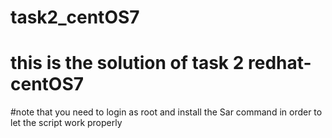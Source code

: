 # task2_centOS7

# this is the solution of task 2 redhat-centOS7

#note that you need to login as root and install the Sar command in order to let the script work properly
